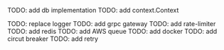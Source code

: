 TODO: add db implementation
TODO: add context.Context

TODO: replace logger
TODO: add grpc gateway
TODO: add rate-limiter
TODO: add redis
TODO: add AWS queue
TODO: add docker
TODO: add circut breaker
TODO: add retry


